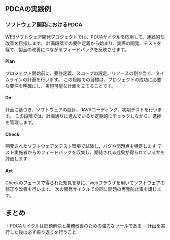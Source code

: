 ## PDCAの実践例
### ソフトウェア開発におけるPDCA
WEBソフトウェア開発プロジェクトでは、PDCAサイクルを応用して、連続的な改善を目指します。
計画段階での要件定義から始まり、実際の開発、テストを経て、製品の改善につながるフィードバックを反映させます。

#### Plan
プロジェクト開始前に、要件定義、スコープの設定、リソースの割り当て、タイムラインの計画を行います。
この段階での目標は、プロジェクトの成功に必要な要件を明確にし、実現可能な計画を立てることです。

#### Do
計画に基づき、ソフトウェアの設計、JAVAコーディング、初期テストを行います。
この段階では、計画通りに進んでいるか定期的にチェックしながら、進捗を管理します。

#### Check
開発されたソフトウェアをテスト環境で試験し、バグや問題点を特定します
テスト実施者からのフィードバックを収集し、期待される成果が得られているかを評価します

#### Act
Checkのフェーズで得られた知見を基に、webブラウザを用いてソフトウェアの修正や改善を行います。
次の開発サイクルでの同じ問題の再発防止策を講じます。

## まとめ
・PDCAサイクルは問題解決と業務改善のための強力なツールである
・計画を実行した後は必ず振り返りを行うこと
